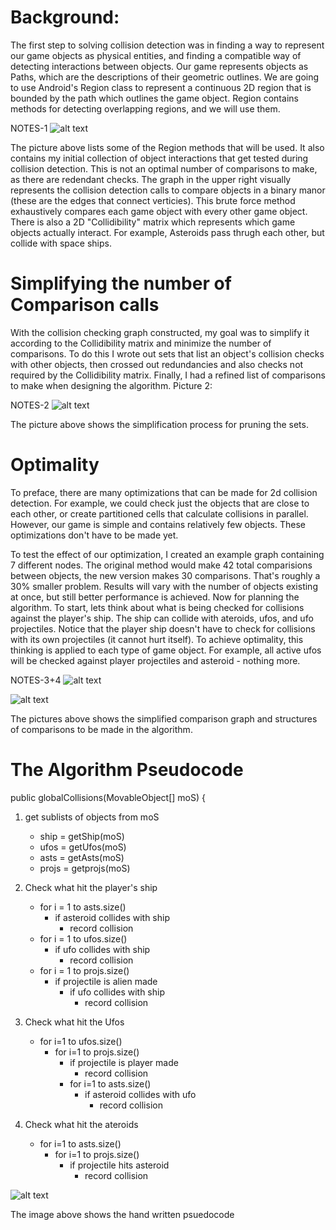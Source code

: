 # Background:
The first step to solving collision detection was in finding a way to represent our game objects as physical entities, and finding a compatible way of detecting interactions between objects. Our game represents objects as Paths, which are the descriptions of their geometric outlines. We are going to use Android's Region class to represent a continuous 2D region that is bounded by the path which outlines the game object. Region contains methods for detecting overlapping regions, and we will use them.

NOTES-1
![alt text](https://github.com/ecs160ss12019/One/blob/master/collisionDetectionBlueprint/IMG_9485.png "Notes p.1")
 
The picture above lists some of the Region methods that will be used. It also contains my initial collection of object interactions that get tested during collision detection. This is not an optimal number of comparisons to make, as there are redendant checks. The graph in the upper right visually represents the collision detection calls to compare objects in a binary manor (these are the edges that connect verticies). This brute force method exhaustively compares each game object with every other game object. There is also a 2D "Collidibility" matrix which represents which game objects actually interact. For example, Asteroids pass thrugh each other, but collide with space ships.


# Simplifying the number of Comparison calls
With the collision checking graph constructed, my goal was to simplify it according to the Collidibility matrix and minimize the number of comparisons. To do this I wrote out sets that list an object's collision checks with other objects, then crossed out redundancies and also checks not required by the Collidibility matrix. Finally, I had a refined list of comparisons to make when designing the algorithm.
Picture 2:

NOTES-2
![alt text](https://github.com/ecs160ss12019/One/blob/master/collisionDetectionBlueprint/IMG_9486.png "Notes p.2")

The picture above shows the simplification process for pruning the sets.


# Optimality
To preface, there are many optimizations that can be made for 2d collision detection. For example, we could check just the objects that are close to each other, or create partitioned cells that calculate collisions in parallel. However, our game is simple and contains relatively few objects. These optimizations don't have to be made yet.

To test the effect of our optimization, I created an example graph containing 7 different nodes. The original method would make 42 total comparisions between objects, the new version makes 30 comparisons. That's roughly a 30% smaller problem. Results will vary with the number of objects existing at once, but still better performance is achieved. Now for planning the algorithm. To start, lets think about what is being checked for collisions against the player's ship. The ship can collide with ateroids, ufos, and ufo projectiles. Notice that the player ship doesn't have to check for collisions with its own projectiles (it cannot hurt itself). To achieve optimality, this thinking is applied to each type of game object. For example, all active ufos will be checked against player projectiles and asteroid - nothing more.

NOTES-3+4
![alt text](https://github.com/ecs160ss12019/One/blob/master/collisionDetectionBlueprint/IMG_9487.png "Notes p.3")

![alt text](https://github.com/ecs160ss12019/One/blob/master/collisionDetectionBlueprint/IMG_9488.png "Notes p.4")

The pictures above shows the simplified comparison graph and structures of comparisons to be made in the algorithm.

# The Algorithm Pseudocode
public globalCollisions(MovableObject[] moS) {

1. get sublists of objects from moS
   - ship = getShip(moS)
   - ufos = getUfos(moS)
   - asts = getAsts(moS)
   - projs = getprojs(moS)
 
2. Check what hit the player's ship
   - for i = 1 to asts.size()
     - if asteroid collides with ship
       - record collision
   - for i = 1 to ufos.size()
     - if ufo collides with ship
       - record collision
   - for i = 1 to projs.size()
     - if projectile is alien made
       - if ufo collides with ship
         - record collision

3. Check what hit the Ufos
   - for i=1 to ufos.size()
     - for i=1 to projs.size()
       - if projectile is player made
         - record collision
       - for i=1 to asts.size()
         - if asteroid collides with ufo
           - record collision

4. Check what hit the ateroids
   - for i=1 to asts.size()
     - for i=1 to projs.size()
       - if projectile hits asteroid
         - record collision

![alt text](https://github.com/ecs160ss12019/One/blob/master/collisionDetectionBlueprint/IMG_9489.png "Notes p.5")

The image above shows the hand written psuedocode

